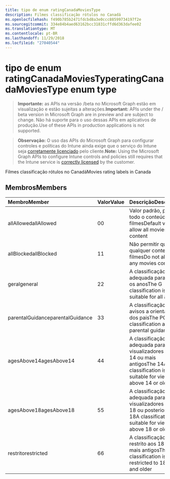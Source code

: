 ```yaml
---
title: tipo de enum ratingCanadaMoviesType
description: Filmes classificação rótulos no Canadá
ms.openlocfilehash: f490b785b2471fdcbd8a3e0ccc88599734197f2e
ms.sourcegitcommit: 334e84b4aed63162bcc31831cffd6d363dafee02
ms.translationtype: MT
ms.contentlocale: pt-BR
ms.lasthandoff: 11/29/2018
ms.locfileid: "27040544"
---
```

# <a name="ratingcanadamoviestype-enum-type"></a><span data-ttu-id="1f7b7-103">tipo de enum ratingCanadaMoviesType</span><span class="sxs-lookup"><span data-stu-id="1f7b7-103">ratingCanadaMoviesType enum type</span></span>

> <span data-ttu-id="1f7b7-104">**Importante:** as APIs na versão /beta no Microsoft Graph estão em visualização e estão sujeitas a alterações.</span><span class="sxs-lookup"><span data-stu-id="1f7b7-104">**Important:** APIs under the / beta version in Microsoft Graph are in preview and are subject to change.</span></span> <span data-ttu-id="1f7b7-105">Não há suporte para o uso dessas APIs em aplicativos de produção.</span><span class="sxs-lookup"><span data-stu-id="1f7b7-105">Use of these APIs in production applications is not supported.</span></span>

> <span data-ttu-id="1f7b7-106">**Observação:** O uso das APIs do Microsoft Graph para configurar controles e políticas do Intune ainda exige que o serviço do Intune seja [corretamente licenciado](https://go.microsoft.com/fwlink/?linkid=839381) pelo cliente.</span><span class="sxs-lookup"><span data-stu-id="1f7b7-106">**Note:** Using the Microsoft Graph APIs to configure Intune controls and policies still requires that the Intune service is [correctly licensed](https://go.microsoft.com/fwlink/?linkid=839381) by the customer.</span></span>

<span data-ttu-id="1f7b7-107">Filmes classificação rótulos no Canadá</span><span class="sxs-lookup"><span data-stu-id="1f7b7-107">Movies rating labels in Canada</span></span>
## <a name="members"></a><span data-ttu-id="1f7b7-108">Membros</span><span class="sxs-lookup"><span data-stu-id="1f7b7-108">Members</span></span>
|<span data-ttu-id="1f7b7-109">Membro</span><span class="sxs-lookup"><span data-stu-id="1f7b7-109">Member</span></span>|<span data-ttu-id="1f7b7-110">Valor</span><span class="sxs-lookup"><span data-stu-id="1f7b7-110">Value</span></span>|<span data-ttu-id="1f7b7-111">Descrição</span><span class="sxs-lookup"><span data-stu-id="1f7b7-111">Description</span></span>|
|:---|:---|:---|
|<span data-ttu-id="1f7b7-112">allAllowed</span><span class="sxs-lookup"><span data-stu-id="1f7b7-112">allAllowed</span></span>|<span data-ttu-id="1f7b7-113">0</span><span class="sxs-lookup"><span data-stu-id="1f7b7-113">0</span></span>|<span data-ttu-id="1f7b7-114">Valor padrão, permitir todo o conteúdo de filmes</span><span class="sxs-lookup"><span data-stu-id="1f7b7-114">Default value, allow all movies content</span></span>|
|<span data-ttu-id="1f7b7-115">allBlocked</span><span class="sxs-lookup"><span data-stu-id="1f7b7-115">allBlocked</span></span>|<span data-ttu-id="1f7b7-116">1</span><span class="sxs-lookup"><span data-stu-id="1f7b7-116">1</span></span>|<span data-ttu-id="1f7b7-117">Não permitir que qualquer conteúdo filmes</span><span class="sxs-lookup"><span data-stu-id="1f7b7-117">Do not allow any movies content</span></span>|
|<span data-ttu-id="1f7b7-118">geral</span><span class="sxs-lookup"><span data-stu-id="1f7b7-118">general</span></span>|<span data-ttu-id="1f7b7-119">2</span><span class="sxs-lookup"><span data-stu-id="1f7b7-119">2</span></span>|<span data-ttu-id="1f7b7-120">A classificação G é adequada para todos os anos</span><span class="sxs-lookup"><span data-stu-id="1f7b7-120">The G classification is suitable for all ages</span></span>|
|<span data-ttu-id="1f7b7-121">parentalGuidance</span><span class="sxs-lookup"><span data-stu-id="1f7b7-121">parentalGuidance</span></span>|<span data-ttu-id="1f7b7-122">3</span><span class="sxs-lookup"><span data-stu-id="1f7b7-122">3</span></span>|<span data-ttu-id="1f7b7-123">A classificação PG avisos a orientação dos pais</span><span class="sxs-lookup"><span data-stu-id="1f7b7-123">The PG classification advises parental guidance</span></span>|
|<span data-ttu-id="1f7b7-124">agesAbove14</span><span class="sxs-lookup"><span data-stu-id="1f7b7-124">agesAbove14</span></span>|<span data-ttu-id="1f7b7-125">4</span><span class="sxs-lookup"><span data-stu-id="1f7b7-125">4</span></span>|<span data-ttu-id="1f7b7-126">A classificação 14A é adequada para os visualizadores acima 14 ou mais antigos</span><span class="sxs-lookup"><span data-stu-id="1f7b7-126">The 14A classification is suitable for viewers above 14 or older</span></span>|
|<span data-ttu-id="1f7b7-127">agesAbove18</span><span class="sxs-lookup"><span data-stu-id="1f7b7-127">agesAbove18</span></span>|<span data-ttu-id="1f7b7-128">5</span><span class="sxs-lookup"><span data-stu-id="1f7b7-128">5</span></span>|<span data-ttu-id="1f7b7-129">A classificação 18A é adequada para os visualizadores acima 18 ou posterior</span><span class="sxs-lookup"><span data-stu-id="1f7b7-129">The 18A classification is suitable for viewers above 18 or older</span></span>|
|<span data-ttu-id="1f7b7-130">restrito</span><span class="sxs-lookup"><span data-stu-id="1f7b7-130">restricted</span></span>|<span data-ttu-id="1f7b7-131">6</span><span class="sxs-lookup"><span data-stu-id="1f7b7-131">6</span></span>|<span data-ttu-id="1f7b7-132">A classificação R é restrito aos 18 anos e mais antigos</span><span class="sxs-lookup"><span data-stu-id="1f7b7-132">The R classification is restricted to 18 years and older</span></span>|





